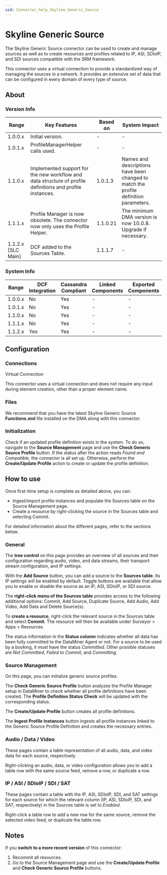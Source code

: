 ```yaml
---
uid: Connector_help_Skyline_Generic_Source
---
```


# Skyline Generic Source

The Skyline Generic Source connector can be used to create and manage sources as well as to create resources and profiles related to IP, ASI, SDIoIP, and SDI sources compatible with the SRM framework.

This connector uses a virtual connection to provide a standardized way of managing the sources in a network. It provides an extensive set of data that can be configured in every domain of every type of source.

## About

### Version Info

| **Range**            | **Key Features**                                                                                          | **Based on** | **System Impact**                                                                    |
|----------------------|-----------------------------------------------------------------------------------------------------------|--------------|--------------------------------------------------------------------------------------|
| 1.0.0.x              | Initial version.                                                                                          | \-           | \-                                                                                   |
| 1.0.1.x              | ProfileManagerHelper calls used.                                                                          | \-           | \-                                                                                   |
| 1.1.0.x              | Implemented support for the new workflow and data structure of profile definitions and profile instances. | 1.0.1.3      | Names and descriptions have been changed to match the profile definition parameters. |
| 1.1.1.x              | Profile Manager is now obsolete. The connector now only uses the Profile Helper.                          | 1.1.0.21     | The minimum DMA version is now 10.0.8. Upgrade if necessary.                         |
| 1.1.2.x \[SLC Main\] | DCF added to the Sources Table.                                                                           | 1.1.1.7      | \-                                                                                   |

### System Info

| Range     | DCF Integration     | Cassandra Compliant     | Linked Components     | Exported Components     |
|-----------|---------------------|-------------------------|-----------------------|-------------------------|
| 1.0.0.x   | No                  | Yes                     | \-                    | \-                      |
| 1.0.1.x   | No                  | Yes                     | \-                    | \-                      |
| 1.1.0.x   | No                  | Yes                     | \-                    | \-                      |
| 1.1.1.x   | No                  | Yes                     | \-                    | \-                      |
| 1.1.2.x   | Yes                 | Yes                     | \-                    | \-                      |



## Configuration

### Connections

Virtual Connection

This connector uses a virtual connection and does not require any input during element creation, other than a proper element name.

### Files

We recommend that you have the latest Skyline Generic Source **Functions.xml** file installed on the DMA along with this connector.

### Initialization

Check if an updated profile definition exists in the system. To do so, navigate to the **Source Management** page and use the **Check Generic Source Profile** button. If the status after the action reads *Found and Compatible*, the connector is all set up. Otherwise, perform the **Create/Update Profile** action to create or update the profile definition.

## How to use

Once first-time setup is complete as detailed above, you can:

- Ingest/import profile instances and populate the Sources table on the Source Management page.
- Create a resource by right-clicking the source in the Sources table and selecting Commit.

For detailed information about the different pages, refer to the sections below.

### General

The **tree control** on this page provides an overview of all sources and their configuration regarding audio, video, and data streams, their transport stream configuration, and IP settings.

With the **Add Source** button, you can add a source to the **Sources table**. Its IP settings will be enabled by default. Toggle buttons are available that allow you to enable or disable the source as an IP, ASI, SDIoIP, or SDI source.

The **right-click menu of the Sources table** provides access to the following additional options: Commit, Add Source, Duplicate Source, Add Audio, Add Video, Add Data and Delete Source(s).

To **create a resource**, right-click the relevant source in the Sources table and select **Commit**. The resource will then be available under Surveyor \> Apps \> Resources.

The status information in the **Status column** indicates whether all data has been fully committed to the DataMiner Agent or not. For a source to be used by a booking, it must have the status *Committed*. Other possible statuses are *Not Committed*, *Failed to Commit*, and *Committing*.

### Source Management

On this page, you can initialize generic source profiles.

The **Check Generic Source Profile** button analyzes the Profile Manager setup in DataMiner to check whether all profile definitions have been created. The **Profile Definition Status Check** will be updated with the corresponding status.

The **Create/Update Profile** button creates all profile definitions.

The **Ingest Profile Instances** button ingests all profile instances linked to the Generic Source Profile Definition and creates the necessary entries.

### Audio / Data / Video

These pages contain a table representation of all audio, data, and video data for each source, respectively.

Right-clicking an audio, data, or video configuration allows you to add a table row with the same source feed, remove a row, or duplicate a row.

### IP / ASI / SDIoIP / SDI / SAT

These pages contain a table with the IP, ASI, SDIoIP, SDI, and SAT settings for each source for which the relevant column (IP, ASI, SDIoIP, SDI, and SAT, respectively) in the Sources table is set to *Enabled*.

Right-click a table row to add a new row for the same source, remove the selected video feed, or duplicate the table row.

## Notes

If you **switch to a more recent version** of this connector:

1. Recommit all resources.
2. Go to the Source Management page and use the **Create/Update Profile** and **Check Generic Source Profile** buttons.
